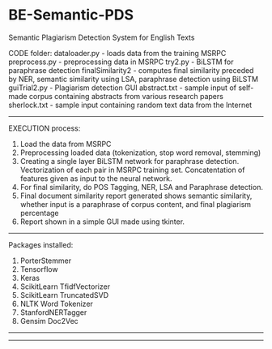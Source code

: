# BE-Semantic-PDS
Semantic Plagiarism Detection System for English Texts

CODE folder:
dataloader.py - loads data from the training MSRPC 
preprocess.py - preprocessing data in MSRPC
try2.py - BiLSTM for paraphrase detection
finalSimilarity2 - computes final similarity preceded by NER, semantic similarity using LSA, paraphrase detection using BiLSTM
guiTrial2.py - Plagiarism detection GUI
abstract.txt - sample input of self-made corpus containing abstracts from various research papers
sherlock.txt - sample input containing random text data from the Internet
*****

EXECUTION process:
1) Load the data from MSRPC
2) Preprocessing loaded data (tokenization, stop word removal, stemming)
3) Creating a single layer BiLSTM network for paraphrase detection. Vectorization of each pair in MSRPC training set. Concatentation of features given as input to the neural network.
4) For final similarity, do POS Tagging, NER, LSA and Paraphrase detection.
5) Final document similarity report generated shows semantic similarity, whether input is a paraphrase of corpus content, and final plagiarism percentage
6) Report shown in a simple GUI made using tkinter.
*****

Packages installed:
1) PorterStemmer
2) Tensorflow
3) Keras
4) ScikitLearn TfidfVectorizer
5) ScikitLearn TruncatedSVD
6) NLTK Word Tokenizer
7) StanfordNERTagger
8) Gensim Doc2Vec
*****
*****
